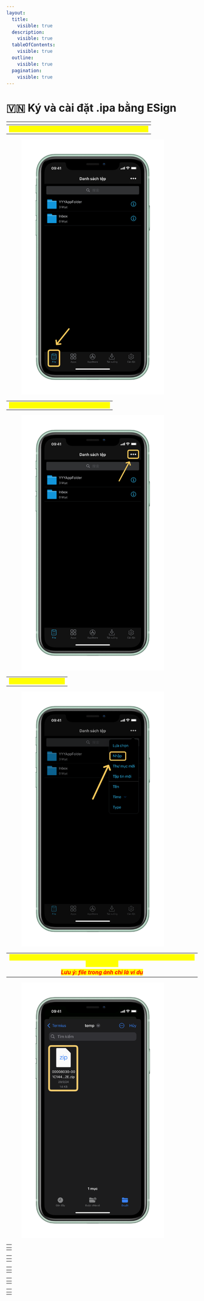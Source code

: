```yaml
---
layout:
  title:
    visible: true
  description:
    visible: true
  tableOfContents:
    visible: true
  outline:
    visible: true
  pagination:
    visible: true
---
```


# 🇻🇳 Ký và cài đặt .ipa bằng ESign

<table data-full-width="false"><thead><tr><th align="center"></th></tr></thead><tbody><tr><td align="center"><em><mark style="color:yellow;"><strong>Mở app ESign và chắc chắn bạn đang ở tab Tệp (File)</strong></mark></em></td></tr></tbody></table>

<figure><img src="../../../.gitbook/assets/IMG_0166 2.PNG" alt="" width="375"><figcaption></figcaption></figure>

|                                                                                 |
| :-----------------------------------------------------------------------------: |
| _<mark style="color:yellow;">**Tiếp theo, hãy bấm "•••" trên góc phải**</mark>_ |

<figure><img src="../../../.gitbook/assets/IMG_0166 3.PNG" alt="" width="375"><figcaption></figcaption></figure>

|                                                              |
| :----------------------------------------------------------: |
| _<mark style="color:yellow;">**Bấm "Nhập" (Import)**</mark>_ |

<figure><img src="../../../.gitbook/assets/IMG_0167 2.PNG" alt="" width="375"><figcaption></figcaption></figure>

|                                                                                                                               |
| :---------------------------------------------------------------------------------------------------------------------------: |
| _<mark style="color:yellow;">**Thư mục Tệp sẽ hiện lên, bạn cần tìm file .ipa ứng dụng muốn cài \[Bấm chọn file đó]**</mark>_ |
|                            _<mark style="color:red;">**Lưu ý: file trong ảnh chỉ là ví dụ**</mark>_                           |

<figure><img src="../../../.gitbook/assets/IMG_0168.PNG" alt="" width="375"><figcaption></figcaption></figure>

<table data-full-width="false"><thead><tr><th align="center"></th></tr></thead><tbody><tr><td align="center"></td></tr></tbody></table>

<table data-full-width="false"><thead><tr><th align="center"></th></tr></thead><tbody><tr><td align="center"></td></tr></tbody></table>

<table data-full-width="false"><thead><tr><th align="center"></th></tr></thead><tbody><tr><td align="center"></td></tr></tbody></table>

<table data-full-width="false"><thead><tr><th align="center"></th></tr></thead><tbody><tr><td align="center"></td></tr></tbody></table>

<table data-full-width="false"><thead><tr><th align="center"></th></tr></thead><tbody><tr><td align="center"></td></tr></tbody></table>
